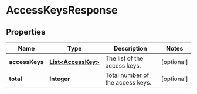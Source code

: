 

# AccessKeysResponse


## Properties

| Name | Type | Description | Notes |
|------------ | ------------- | ------------- | -------------|
|**accessKeys** | [**List&lt;AccessKey&gt;**](AccessKey.md) | The list of the access keys. |  [optional] |
|**total** | **Integer** | Total number of the access keys. |  [optional] |




